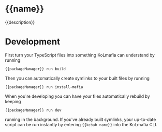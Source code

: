 # {{name}}

{{description}}

# Development

First turn your TypeScript files into something KoLmafia can understand by running

```bash
{{packageManager}} run build
```

Then you can automatically create symlinks to your built files by running

```bash
{{packageManager}} run install-mafia
```

When you're developing you can have your files automatically rebuild by keeping

```bash
{{packageManager}} run dev
```

running in the background. If you've already built symlinks, your up-to-date script can be run instantly by entering `{{kebab name}}` into the KoLmafia CLI.